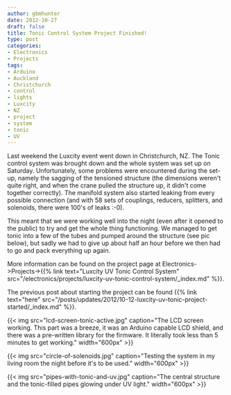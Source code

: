 ```yaml
---
author: gbmhunter
date: 2012-10-27
draft: false
title: Tonic Control System Project Finished!
type: post
categories:
- Electronics
- Projects
tags:
- Arduino
- Auckland
- Christchurch
- control
- lights
- Luxcity
- NZ
- project
- system
- tonic
- UV
---
```


Last weekend the Luxcity event went down in Christchurch, NZ. The Tonic control system was brought down and the whole system was set up on Saturday. Unfortunately, some problems were encountered during the set-up, namely the sagging of the tensioned structure (the dimensions weren't quite right, and when the crane pulled the structure up, it didn't come together correctly). The manifold system also started leaking from every possible connection (and with 58 sets of couplings, reducers, splitters, and solenoids, there were 100's of leaks :-0).

This meant that we were working well into the night (even after it opened to the public) to try and get the whole thing functioning. We managed to get tonic into a few of the tubes and pumped around the structure (see pic below), but sadly we had to give up about half an hour before we then had to go and pack everything up again.

More information can be found on the project page at Electronics->Projects->{{% link text="Luxcity UV Tonic Control System" src="/electronics/projects/luxcity-uv-tonic-control-system/_index.md" %}}.

The previous post about starting the project can be found {{% link text="here" src="/posts/updates/2012/10-12-luxcity-uv-tonic-project-started/_index.md" %}}.

{{< img src="lcd-screen-tonic-active.jpg" caption="The LCD screen working. This part was a breeze, it was an Arduino capable LCD shield, and there was a pre-written library for the firmware. It literally took less than 5 minutes to get working."  width="600px" >}}

{{< img src="circle-of-solenoids.jpg" caption="Testing the system in my living room the night before it's to be used."  width="600px" >}}

{{< img src="pipes-with-tonic-and-uv.jpg" caption="The central structure and the tonic-filled pipes glowing under UV light."  width="600px" >}}
